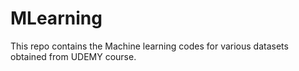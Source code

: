 # MLearning

This repo contains the Machine learning codes for various datasets obtained from UDEMY course.
